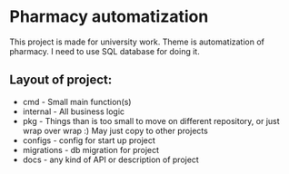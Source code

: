 # Pharmacy automatization

This project is made for university work. Theme is automatization of pharmacy. I need to use SQL database for doing it.

## Layout of project:
- cmd - Small main function(s)
- internal - All business logic 
- pkg - Things than is too small to move on different repository, or just wrap over wrap :) May just copy to other projects
- configs - config for start up project
- migrations - db migration for project
- docs - any kind of API or description of project
